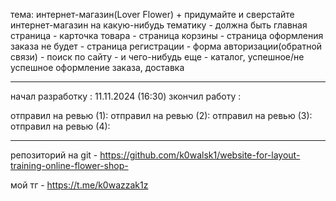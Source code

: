 тема: интернет-магазин(Lover Flower)
		+	придумайте и сверстайте интернет-магазин на какую-нибудь тематику
		-	должна быть главная страница
		-	карточка товара
		-	страница корзины
		-	страница оформления заказа
	     не будет - страница регистрации
		-	форма авторизации(обратной связи)
		-	поиск по сайту
		-	и чего-нибудь еще - каталог, успешное/не успешное оформление заказа, доставка
___________________________________________________________________________________________________________________________
начал разработку : 11.11.2024 (16:30)
зкончил работу : 

отправил на ревью (1):
отправил на ревью (2):
отправил на ревью (3):
отправил на ревью (4):
___________________________________________________________________________________________________________________________
репозиторий на git - https://github.com/k0walsk1/website-for-layout-training-online-flower-shop-

мой тг - https://t.me/k0wazzak1z
